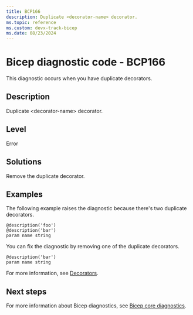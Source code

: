 ```yaml
---
title: BCP166
description: Duplicate <decorator-name> decorator.
ms.topic: reference
ms.custom: devx-track-bicep
ms.date: 08/23/2024
---
```


# Bicep diagnostic code - BCP166

This diagnostic occurs when you have duplicate decorators.

## Description

Duplicate \<decorator-name> decorator.

## Level

Error

## Solutions

Remove the duplicate decorator.

## Examples

The following example raises the diagnostic because there's two duplicate decorators.

```bicep
@description('foo')
@description('bar')
param name string
```

You can fix the diagnostic by removing one of the duplicate decorators.  

```bicep
@description('bar')
param name string
```

For more information, see [Decorators](../file.md#decorators).

## Next steps

For more information about Bicep diagnostics, see [Bicep core diagnostics](../bicep-core-diagnostics.md).
